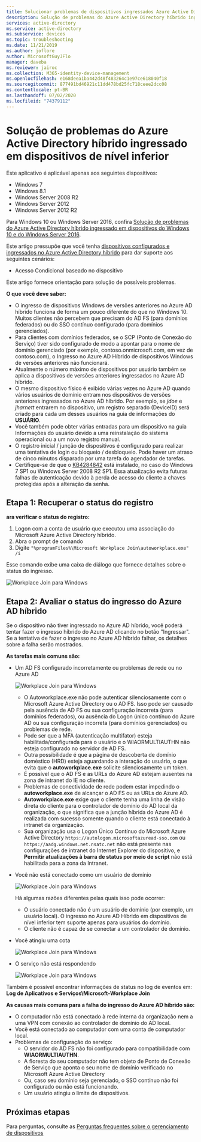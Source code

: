 ```yaml
---
title: Solucionar problemas de dispositivos ingressados Azure Active Directory híbridos herdados
description: Solução de problemas do Azure Active Directory híbrido ingressado em dispositivos de nível inferior.
services: active-directory
ms.service: active-directory
ms.subservice: devices
ms.topic: troubleshooting
ms.date: 11/21/2019
ms.author: joflore
author: MicrosoftGuyJFlo
manager: daveba
ms.reviewer: jairoc
ms.collection: M365-identity-device-management
ms.openlocfilehash: e168deea1ba442d48f483264c1e97ce618040f18
ms.sourcegitcommit: 877491bd46921c11dd478bd25fc718ceee2dcc08
ms.contentlocale: pt-BR
ms.lasthandoff: 07/02/2020
ms.locfileid: "74379112"
---
```

# <a name="troubleshooting-hybrid-azure-active-directory-joined-down-level-devices"></a>Solução de problemas do Azure Active Directory híbrido ingressado em dispositivos de nível inferior 

Este aplicativo é aplicável apenas aos seguintes dispositivos: 

- Windows 7 
- Windows 8.1 
- Windows Server 2008 R2 
- Windows Server 2012 
- Windows Server 2012 R2 

Para Windows 10 ou Windows Server 2016, confira [Solução de problemas do Azure Active Directory híbrido ingressado em dispositivos do Windows 10 e do Windows Server 2016](troubleshoot-hybrid-join-windows-current.md).

Este artigo pressupõe que você tenha [dispositivos configurados e ingressados no Azure Active Directory híbrido](hybrid-azuread-join-plan.md) para dar suporte aos seguintes cenários:

- Acesso Condicional baseado no dispositivo

Este artigo fornece orientação para solução de possíveis problemas.  

**O que você deve saber:** 

- O ingresso de dispositivos Windows de versões anteriores no Azure AD híbrido funciona de forma um pouco diferente do que no Windows 10. Muitos clientes não percebem que precisam do AD FS (para domínios federados) ou do SSO contínuo configurado (para domínios gerenciados).
- Para clientes com domínios federados, se o SCP (Ponto de Conexão do Serviço) tiver sido configurado de modo a apontar para o nome de domínio gerenciado (por exemplo, contoso.onmicrosoft.com, em vez de contoso.com), o Ingresso no Azure AD Híbrido de dispositivos Windows de versões anteriores não funcionará.
- Atualmente o número máximo de dispositivos por usuário também se aplica a dispositivos de versões anteriores ingressados no Azure AD híbrido. 
- O mesmo dispositivo físico é exibido várias vezes no Azure AD quando vários usuários de domínio entram nos dispositivos de versões anteriores ingressados no Azure AD híbrido.  Por exemplo, se *jdoe* e *jharnett* entrarem no dispositivo, um registro separado (DeviceID) será criado para cada um desses usuários na guia de informações do **USUÁRIO**. 
- Você também pode obter várias entradas para um dispositivo na guia Informações do usuário devido a uma reinstalação do sistema operacional ou a um novo registro manual.
- O registro inicial / junção de dispositivos é configurado para realizar uma tentativa de login ou bloqueio / desbloqueio. Pode haver um atraso de cinco minutos disparado por uma tarefa do agendador de tarefas. 
- Certifique-se de que o [KB4284842](https://support.microsoft.com/help/4284842) está instalado, no caso do Windows 7 SP1 ou Windows Server 2008 R2 SP1. Essa atualização evita futuras falhas de autenticação devido à perda de acesso do cliente a chaves protegidas após a alteração da senha.

## <a name="step-1-retrieve-the-registration-status"></a>Etapa 1: Recuperar o status do registro 

**ara verificar o status do registro:**  

1. Logon com a conta de usuário que executou uma associação do Microsoft Azure Active Directory híbrido.
1. Abra o prompt de comando 
1. Digite `"%programFiles%\Microsoft Workplace Join\autoworkplace.exe" /i`

Esse comando exibe uma caixa de diálogo que fornece detalhes sobre o status do ingresso.

![Workplace Join para Windows](./media/troubleshoot-hybrid-join-windows-legacy/01.png)

## <a name="step-2-evaluate-the-hybrid-azure-ad-join-status"></a>Etapa 2: Avaliar o status do ingresso do Azure AD híbrido 

Se o dispositivo não tiver ingressado no Azure AD híbrido, você poderá tentar fazer o ingresso híbrido do Azure AD clicando no botão "Ingressar". Se a tentativa de fazer o ingresso no Azure AD híbrido falhar, os detalhes sobre a falha serão mostrados.

**As tarefas mais comuns são:**

- Um AD FS configurado incorretamente ou problemas de rede ou no Azure AD

    ![Workplace Join para Windows](./media/troubleshoot-hybrid-join-windows-legacy/02.png)
    
   - O Autoworkplace.exe não pode autenticar silenciosamente com o Microsoft Azure Active Directory ou o AD FS. Isso pode ser causado pela ausência de AD FS ou sua configuração incorreta (para domínios federados), ou ausência do Logon único contínuo do Azure AD ou sua configuração incorreta (para domínios gerenciados) ou problemas de rede. 
   - Pode ser que a MFA (autenticação multifator) esteja habilitada/configurada para o usuário e o WIAORMULTIAUTHN não esteja configurado no servidor de AD FS. 
   - Outra possibilidade é que a página de descoberta de domínio doméstico (HRD) esteja aguardando a interação do usuário, o que evita que o **autoworkplace.exe** solicite silenciosamente um token.
   - É possível que o AD FS e as URLs do Azure AD estejam ausentes na zona de intranet do IE no cliente.
   - Problemas de conectividade de rede podem estar impedindo o **autoworkplace.exe** de alcançar o AD FS ou as URLs do Azure AD. 
   - **Autoworkplace.exe** exige que o cliente tenha uma linha de visão direta do cliente para o controlador de domínio do AD local da organização, o que significa que a junção híbrida do Azure AD é realizada com sucesso somente quando o cliente está conectado à intranet da organização.
   - Sua organização usa o Logon Único Contínuo do Microsoft Azure Active Directory `https://autologon.microsoftazuread-sso.com` ou `https://aadg.windows.net.nsatc.net` não está presente nas configurações de intranet do Internet Explorer do dispositivo, e **Permitir atualizações à barra de status por meio de script** não está habilitada para a zona da Intranet.
- Você não está conectado como um usuário de domínio

   ![Workplace Join para Windows](./media/troubleshoot-hybrid-join-windows-legacy/03.png)

   Há algumas razões diferentes pelas quais isso pode ocorrer:

   - O usuário conectado não é um usuário de domínio (por exemplo, um usuário local). O ingresso no Azure AD Híbrido em dispositivos de nível inferior tem suporte apenas para usuários do domínio.
   - O cliente não é capaz de se conectar a um controlador de domínio.    
- Você atingiu uma cota

    ![Workplace Join para Windows](./media/troubleshoot-hybrid-join-windows-legacy/04.png)

- O serviço não está respondendo 

    ![Workplace Join para Windows](./media/troubleshoot-hybrid-join-windows-legacy/05.png)

Também é possível encontrar informações de status no log de eventos em: **Log de Aplicativos e Serviços\Microsoft-Workplace Join**
  
**As causas mais comuns para a falha do ingresso do Azure AD híbrido são:** 

- O computador não está conectado à rede interna da organização nem a uma VPN com conexão ao controlador de domínio do AD local.
- Você está conectado ao computador com uma conta de computador local. 
- Problemas de configuração do serviço: 
   - O servidor do AD FS não foi configurado para compatibilidade com **WIAORMULTIAUTHN**. 
   - A floresta do seu computador não tem objeto de Ponto de Conexão de Serviço que aponta o seu nome de domínio verificado no Microsoft Azure Active Directory 
   - Ou, caso seu domínio seja gerenciado, o SSO contínuo não foi configurado ou não está funcionando.
   - Um usuário atingiu o limite de dispositivos. 

## <a name="next-steps"></a>Próximas etapas

Para perguntas, consulte as [Perguntas frequentes sobre o gerenciamento de dispositivos](faq.md)  
